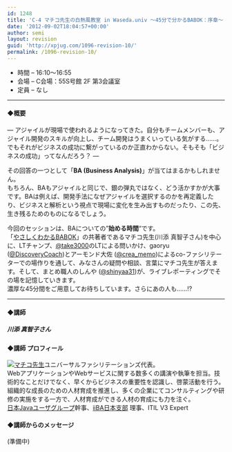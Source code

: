 ```yaml
---
id: 1248
title: 'C-4 マチコ先生の白熱風教室 in Waseda.univ 〜45分で分かるBABOK：序章〜【ディスカッション】'
date: '2012-09-02T18:04:57+00:00'
author: semi
layout: revision
guid: 'http://xpjug.com/1096-revision-10/'
permalink: /1096-revision-10/
---
```


- 時間 – 16:10〜16:55
- 会場 – C会場：55S号館 2F 第3会議室
- 定員 – なし

---

#### ◆概要

― アジャイルが現場で使われるようになってきた。自分もチームメンバーも、アジャイル開発のスキルが向上し、チーム開発はうまくいっている気がする……。でもそれがビジネスの成功に繋がっているのか正直わからない。そもそも「ビジネスの成功」ってなんだろう？ ―

その回答の一つとして「**BA (Business Analysis)**」が当てはまるかもしれません。  
もちろん、BAもアジャイルと同じで、銀の弾丸ではなく、どう活かすかが大事です。BAは例えば、開発手法になぜアジャイルを選択するのかを再定義したり、ビジネスと解析という視点で現場に変化を生み出すものだったり、この先、生き残るためのものになるでしょう。

今回のセッションは、BAについての”**始める時間**“です。  
「[やさしくわかるBABOK](http://www.amazon.co.jp/dp/4798030112)」の共著者であるマチコ先生(川添 真智子さん)を中心に、LTチャンプ、[@take3000](https://twitter.com/take3000)のLTによる問いかけ、gaoryu ([@DiscoveryCoach](https://twitter.com/DiscoveryCoach))とアーモンド大佐 ([@crea\_memo](https://twitter.com/crea_memo))によるco-ファシリテーターでの場作りを通して、みなさんの疑問や相談、言葉にマチコ先生が答えます。そして、まとめ職人のしんや ([@shinyaa31](https://twitter.com/shinyaa31))が、ライブレポーティングでその場を記憶していきます。  
濃厚な45分間をご用意してお待ちしています。さらにあの人も……!?

---

#### ◆講師

##### 川添 真智子さん

#### ◆講師 プロフィール

[![](http://xpjug.com/wp-content/uploads/2012/08/1c092732f538fb307ad361cae6a5ac1f.jpeg "マチコ先生")](http://xpjug.com/wp-content/uploads/2012/08/1c092732f538fb307ad361cae6a5ac1f.jpeg)ユニバーサルファシリテーションズ代表。  
WebアプリケーションやWebサービスに関する数多くの講演や執筆を担当。技術的なことだけでなく、早くからビジネスの重要性を認識し、啓蒙活動を行う。組織的な成長のための人材育成を推進し、多くの企業にてコンサルティングや研修の実施をする一方で、人材育成ができる人材の育成にも力を注ぐ。  
[日本Javaユーザグループ](http://www.java-users.jp/contents/)幹事、[iiBA日本支部](http://www.iiba-japan.org/) 理事、ITIL V3 Expert

#### ◆講師からのメッセージ

(準備中)